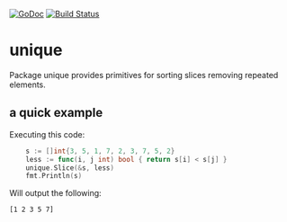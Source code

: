 [![GoDoc](https://godoc.org/github.com/campoy/unique?status.svg)](https://godoc.org/github.com/campoy/unique) [![Build Status](https://travis-ci.org/campoy/unique.svg)](https://travis-ci.org/campoy/unique)


# unique

Package unique provides primitives for sorting slices removing
repeated elements.

## a quick example

Executing this code:

[embedmd]:# (example_test.go /.*s :=/ /Println.*/)
```go
	s := []int{3, 5, 1, 7, 2, 3, 7, 5, 2}
	less := func(i, j int) bool { return s[i] < s[j] }
	unique.Slice(&s, less)
	fmt.Println(s)
```

Will output the following:

```
[1 2 3 5 7]
```
